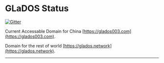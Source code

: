 # GLaDOS Status

[![Gitter](https://badges.gitter.im/glados-talk/community.svg)](https://gitter.im/glados-talk/community?utm_source=badge&utm_medium=badge&utm_campaign=pr-badge)

Current Accessable Domain for China [https://glados003.com](https://glados003.com).

Domain for the rest of world [https://glados.network](https://glados.network).

--------------------
